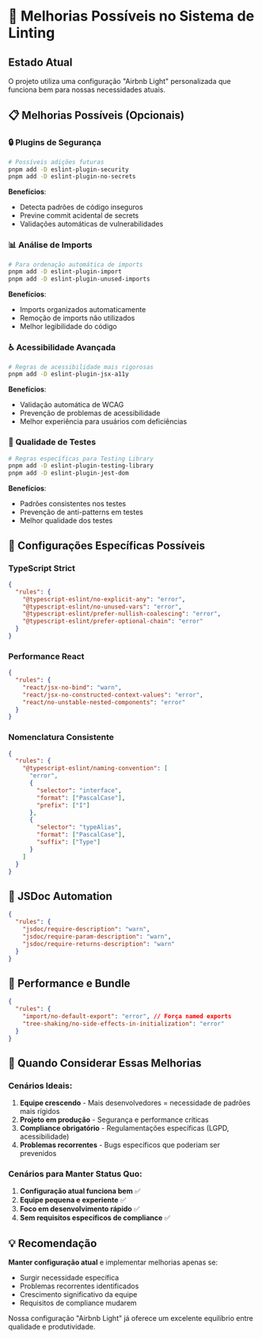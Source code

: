 # 🔧 Melhorias Possíveis no Sistema de Linting

## Estado Atual

O projeto utiliza uma configuração "Airbnb Light" personalizada que funciona bem para nossas necessidades atuais.

## 📋 Melhorias Possíveis (Opcionais)

### 🔒 Plugins de Segurança

```bash
# Possíveis adições futuras
pnpm add -D eslint-plugin-security
pnpm add -D eslint-plugin-no-secrets
```

**Benefícios**:

- Detecta padrões de código inseguros
- Previne commit acidental de secrets
- Validações automáticas de vulnerabilidades

### 📊 Análise de Imports

```bash
# Para ordenação automática de imports
pnpm add -D eslint-plugin-import
pnpm add -D eslint-plugin-unused-imports
```

**Benefícios**:

- Imports organizados automaticamente
- Remoção de imports não utilizados
- Melhor legibilidade do código

### ♿ Acessibilidade Avançada

```bash
# Regras de acessibilidade mais rigorosas
pnpm add -D eslint-plugin-jsx-a11y
```

**Benefícios**:

- Validação automática de WCAG
- Prevenção de problemas de acessibilidade
- Melhor experiência para usuários com deficiências

### 🧪 Qualidade de Testes

```bash
# Regras específicas para Testing Library
pnpm add -D eslint-plugin-testing-library
pnpm add -D eslint-plugin-jest-dom
```

**Benefícios**:

- Padrões consistentes nos testes
- Prevenção de anti-patterns em testes
- Melhor qualidade dos testes

## 🎯 Configurações Específicas Possíveis

### TypeScript Strict

```json
{
  "rules": {
    "@typescript-eslint/no-explicit-any": "error",
    "@typescript-eslint/no-unused-vars": "error",
    "@typescript-eslint/prefer-nullish-coalescing": "error",
    "@typescript-eslint/prefer-optional-chain": "error"
  }
}
```

### Performance React

```json
{
  "rules": {
    "react/jsx-no-bind": "warn",
    "react/jsx-no-constructed-context-values": "error",
    "react/no-unstable-nested-components": "error"
  }
}
```

### Nomenclatura Consistente

```json
{
  "rules": {
    "@typescript-eslint/naming-convention": [
      "error",
      {
        "selector": "interface",
        "format": ["PascalCase"],
        "prefix": ["I"]
      },
      {
        "selector": "typeAlias",
        "format": ["PascalCase"],
        "suffix": ["Type"]
      }
    ]
  }
}
```

## 📝 JSDoc Automation

```json
{
  "rules": {
    "jsdoc/require-description": "warn",
    "jsdoc/require-param-description": "warn",
    "jsdoc/require-returns-description": "warn"
  }
}
```

## 🚀 Performance e Bundle

```json
{
  "rules": {
    "import/no-default-export": "error", // Força named exports
    "tree-shaking/no-side-effects-in-initialization": "error"
  }
}
```

## 🔄 Quando Considerar Essas Melhorias

### Cenários Ideais:

1. **Equipe crescendo** - Mais desenvolvedores = necessidade de padrões mais rígidos
2. **Projeto em produção** - Segurança e performance críticas
3. **Compliance obrigatório** - Regulamentações específicas (LGPD, acessibilidade)
4. **Problemas recorrentes** - Bugs específicos que poderiam ser prevenidos

### Cenários para Manter Status Quo:

1. **Configuração atual funciona bem** ✅
2. **Equipe pequena e experiente** ✅
3. **Foco em desenvolvimento rápido** ✅
4. **Sem requisitos específicos de compliance** ✅

## 💡 Recomendação

**Manter configuração atual** e implementar melhorias apenas se:

- Surgir necessidade específica
- Problemas recorrentes identificados
- Crescimento significativo da equipe
- Requisitos de compliance mudarem

Nossa configuração "Airbnb Light" já oferece um excelente equilíbrio entre qualidade e produtividade.
